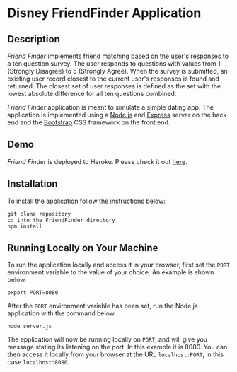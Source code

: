 # Disney FriendFinder Application

## Description

*Friend Finder* implements friend matching based on the user's responses to a ten question survey. The user responds to questions with values from 1 (Strongly Disagree) to 5 (Strongly Agree). When the survey is submitted, an existing user record closest to the current user's responses is found and returned. The closest set of user responses is defined as the set with the lowest absolute difference for all ten questions combined.

*Friend Finder* application is meant to simulate a simple dating app. The application is implemented using a [Node.js](https://nodejs.org/en/) and [Express](https://expressjs.com/) server on the back end and the [Bootstrap](https://getbootstrap.com/) CSS framework on the front end.

## Demo
	
*Friend Finder* is deployed to Heroku. Please check it out [here](https://disfriendfinder.herokuapp.com/).

## Installation

To install the application follow the instructions below:

```	
git clone repository
cd into the FriendFinder directory
npm install
```
	
## Running Locally on Your Machine

To run the application locally and access it in your browser, first set the `PORT` environment variable to the value of your choice. An example is shown below.
```
export PORT=8080
```
	
After the `PORT` environment variable has been set, run the Node.js application with the command below.
```
node server.js
```
	
The application will now be running locally on `PORT`, and will give you message stating its listening on the port. In this example it is 8080. You can then access it locally from your browser at the URL `localhost:PORT`, in this case `localhost:8080`.